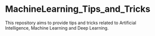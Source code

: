 # MachineLearning_Tips_and_Tricks
This repository aims to provide tips and tricks related to Artificial Intelligence, Machine Learning and Deep Learning.
